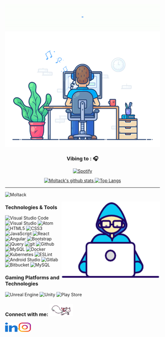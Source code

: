 <div align="center" width="50">

<a  href="https://github.com/Moltack">
  <img src="https://github.com/Moltack/Moltack/blob/main/images/hellocoders3k.gif?raw=true" alt="Hello Coders" width="625"/> <br>
  <img src="https://github.com/Moltack/Moltack/blob/main/images/dev-working.gif?raw=true" href="https://github.com/Moltack" alt="CoDiNg RocKs"  width="550"/>
 </a>  
  
### Vibing to : 🎧  

[![Spotify](https://spotify-readme.sp-xd.vercel.app/api/spotify)](https://open.spotify.com/user/gennarocesaro95) <br>

</div>

<div align="center" >
  
<a  href="https://github.com/Moltack"> 
  
<img alt="Moltack's github stats" width="50%" src="https://github-readme-stats.vercel.app/api?username=Moltack&show_icons=true&count_private=true&hide_border=true&bg_color=50,e96205,904e99&title_color=fff&text_color=fff&icon_color=f2f2f2" href="https://github.com/Moltack" />
<img alt="Top Langs" width="42%" src="https://github-readme-stats.vercel.app/api/top-langs/?username=Moltack&layout=compact&count_private=true&&hide_border=true&bg_color=904e99&title_color=fff&text_color=fff&icon_color=f2f2f2&hide=jupyter%20notebook&langs_count=5" href="https://github.com/Moltack" />

</a>

<hr></hr>

<p align="left"> <img src="https://komarev.com/ghpvc/?username=Moltack&label=visitors%20&color=129e00&style=plastic" alt="Moltack" /> </p>
<img align="right" alt="GIF" src="https://github.com/Moltack/Moltack/blob/main/images/Developer.gif?raw=true" width="320px" height="250" />

<h3 align="left">Technologies & Tools</h3>

<p align="left">
<img alt="Visual Studio Code" src="https://img.shields.io/badge/Visual Studio Code-0078d7.svg?style=for-the-badge&logo=visual-studio-code&logoColor=white"/>
<img alt="Visual Studio" src="https://img.shields.io/badge/Visual Studio-5C2D91.svg?style=for-the-badge&logo=visual-studio&logoColor=white"/>
<img alt="Atom" src="https://img.shields.io/badge/Atom-%2366595C.svg?style=for-the-badge&logo=atom&logoColor=white"/>
<img alt="HTML5" src="https://img.shields.io/badge/html5-%23E34F26.svg?style=for-the-badge&logo=html5&logoColor=white"/>
<img alt="CSS3" src="https://img.shields.io/badge/css3-%231572B6.svg?style=for-the-badge&logo=css3&logoColor=white"/>
<img alt="JavaScript" src="https://img.shields.io/badge/javascript-%23323330.svg?style=for-the-badge&logo=javascript&logoColor=%23F7DF1E"/>
<img alt="React" src="https://img.shields.io/badge/react-%2320232a.svg?style=for-the-badge&logo=react&logoColor=%2361DAFB"/>
<img alt="Angular" src="https://img.shields.io/badge/angular-%23DD0031.svg?style=for-the-badge&logo=angular&logoColor=white"/>
<img alt="Bootstrap" src="https://img.shields.io/badge/bootstrap-%23563D7C.svg?style=for-the-badge&logo=bootstrap&logoColor=white"/>
<img alt="jQuery" src="https://img.shields.io/badge/jquery-%230769AD.svg?style=for-the-badge&logo=jquery&logoColor=white"/>
<img alt="git" src="https://img.shields.io/badge/GIT-%23E34F26.svg?style=for-the-badge&logo=git&logoColor=white"/>
<img alt="Github" src="https://img.shields.io/badge/github-%23000000.svg?style=for-the-badge&logo=github&logoColor=white"/>
<img alt="MySQL" src="https://img.shields.io/badge/mysql-%2300f.svg?style=for-the-badge&logo=mysql&logoColor=white"/>
<img alt="Docker" src="https://img.shields.io/badge/docker-%230db7ed.svg?style=for-the-badge&logo=docker&logoColor=white"/>
<img alt="Kubernetes" src="https://img.shields.io/badge/kubernetes-%23326ce5.svg?style=for-the-badge&logo=kubernetes&logoColor=white"/>
<img alt="ESLint" src="https://img.shields.io/badge/ESLint-4B3263?style=for-the-badge&logo=eslint&logoColor=white" />
<img alt="Android Studio" src="https://img.shields.io/badge/Android%20Studio-3DDC84.svg?style=for-the-badge&logo=android-studio&logoColor=white"/>
<img alt="Gitlab" src="https://img.shields.io/badge/gitlab-%23181717.svg?style=for-the-badge&logo=gitlab&logoColor=white"/>
<img alt="Bitbucket" src="https://img.shields.io/badge/bitbucket-%230047B3.svg?style=for-the-badge&logo=bitbucket&logoColor=white"/>
<img alt="MySQL" src="https://img.shields.io/badge/mysql-%2300f.svg?style=for-the-badge&logo=mysql&logoColor=white"/>

</p>

<h3 align="left">Gaming Platforms and Technologies</h3>
<p align="left">
<img alt="Unreal Engine" src="https://img.shields.io/badge/unreal engine-%23313131.svg?style=for-the-badge&logo=unrealengine&logoColor=white"/>
<img alt="Unity" src="https://img.shields.io/badge/unity-%23000000.svg?style=for-the-badge&logo=unity&logoColor=white"/>
<img alt="Play Store" src="https://img.shields.io/badge/Google_Play-414141?style=for-the-badge&logo=google-play&logoColor=white" />
</p>

<h3 align="left">
	Connect with me: <img height="40" src="https://github.com/Moltack/Moltack/blob/main/images/kyubey.gif?raw=true"/>
</h3>

<p align="left">
	<a href="https://www.linkedin.com/in/gennaro-cesaro-999441135/" target="blank">
		<img align="center" src="https://github.com/Moltack/Moltack/blob/main/images/linked-in-alt.svg?raw=true" alt="moltack-chandel" height="30" width="40" />
	</a>
	<a href="https://www.instagram.com/gennarocesaro95" target="blank">
		<img align="center" src="https://github.com/Moltack/Moltack/blob/main/images/instagram.svg?raw=true" alt="Moltack" height="30" width="40" />
	</a>
</p>

</div>

